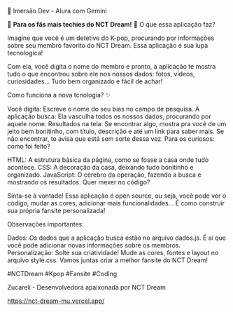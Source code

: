 💚 Imersão Dev - Alura com Gemini

💚 **Para os fãs mais techies do NCT Dream!** 💚
O que essa aplicação faz?

Imagine que você é um detetive do K-pop, procurando por informações sobre seu membro favorito do NCT Dream. Essa aplicação é sua lupa tecnologica!

Com ela, você digita o nome do membro e pronto, a aplicação te mostra tudo o que encontrou sobre ele nos nossos dados: fotos, vídeos, curiosidades... Tudo bem organizado e fácil de achar!

Como funciona a nova tcnologia? ✨

Você digita: Escreve o nome do seu bias no campo de pesquisa.
A aplicação busca: Ela vasculha todos os nossos dados, procurando por aquele nome.
Resultados na tela: Se encontrar algo, mostra pra você de um jeito bem bonitinho, com título, descrição e até um link para saber mais. Se não encontrar, te avisa que está sem sorte dessa vez.
Para os curiosos: como foi feito?

HTML: A estrutura básica da página, como se fosse a casa onde tudo acontece.
CSS: A decoração da casa, deixando tudo bonitinho e organizado.
JavaScript: O cérebro da operação, fazendo a busca e mostrando os resultados.
Quer mexer no código?

Sinta-se à vontade! Essa aplicação é open source, ou seja, você pode ver o código, mudar as cores, adicionar mais funcionalidades... É como construir sua própria fansite personalizada!

Observações importantes:

Dados: Os dados que a aplicação busca estão no arquivo dados.js. É aí que você pode adicionar novas informações sobre os membros.
Personalização: Solte sua criatividade! Mude as cores, fontes e layout no arquivo style.css.
Vamos juntas criar a melhor fansite do NCT Dream!

#NCTDream #Kpop #Fansite #Coding

Zucareli - Desenvolvedora apaixonada por NCT Dream

https://nct-dream-mu.vercel.app/
